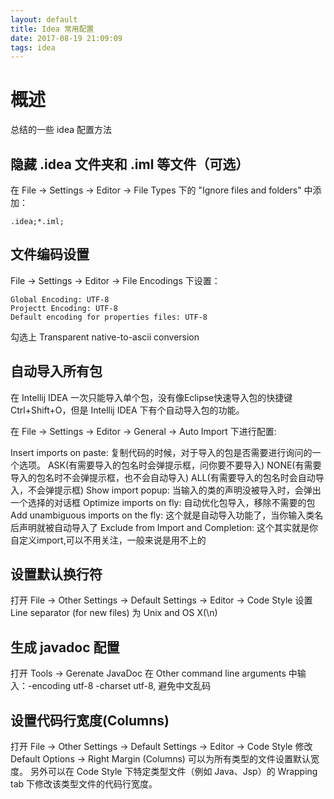 ```yaml
---
layout: default
title: Idea 常用配置
date: 2017-08-19 21:09:09
tags: idea
---
```

# 概述
总结的一些 idea 配置方法

## 隐藏 .idea 文件夹和 .iml 等文件（可选）

在 File -> Settings -> Editor -> File Types 下的 "Ignore files and folders" 中添加：
```
.idea;*.iml;
```
## 文件编码设置
File -> Settings -> Editor -> File Encodings 下设置：
```
Global Encoding: UTF-8
Projectt Encoding: UTF-8
Default encoding for properties files: UTF-8
```
勾选上 Transparent native-to-ascii conversion
## 自动导入所有包
在 Intellij IDEA 一次只能导入单个包，没有像Eclipse快速导入包的快捷键 Ctrl+Shift+O，但是 Intellij IDEA 下有个自动导入包的功能。

在 File -> Settings -> Editor -> General -> Auto Import 下进行配置:

Insert imports on paste: 复制代码的时候，对于导入的包是否需要进行询问的一个选项。
    ASK(有需要导入的包名时会弹提示框，问你要不要导入)
    NONE(有需要导入的包名时不会弹提示框，也不会自动导入)
    ALL(有需要导入的包名时会自动导入，不会弹提示框)
Show import popup: 当输入的类的声明没被导入时，会弹出一个选择的对话框
Optimize imports on fly: 自动优化包导入，移除不需要的包
Add unambiguous imports on the fly: 这个就是自动导入功能了，当你输入类名后声明就被自动导入了
Exclude from Import and Completion: 这个其实就是你自定义import,可以不用关注，一般来说是用不上的

## 设置默认换行符
打开 File -> Other Settings -> Default Settings -> Editor -> Code Style
设置 Line separator (for new files) 为 Unix and OS X(\n)

## 生成 javadoc 配置
打开 Tools -> Gerenate JavaDoc
在 Other command line arguments 中输入：-encoding utf-8 -charset utf-8, 避免中文乱码

## 设置代码行宽度(Columns)
打开 File -> Other Settings -> Default Settings -> Editor -> Code Style
修改 Default Options -> Right Margin (Columns) 可以为所有类型的文件设置默认宽度。
另外可以在 Code Style 下特定类型文件（例如 Java、Jsp）的 Wrapping tab 下修改该类型文件的代码行宽度。
